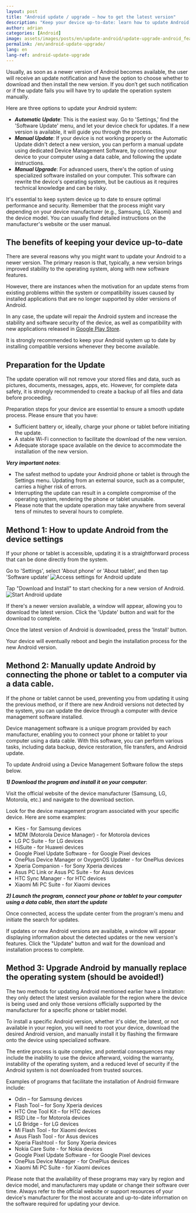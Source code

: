 ```yaml
---
layout: post
title: "Android update / upgrade – how to get the latest version"
description: "Keep your device up-to-date: learn how to update Android from the settings, how to update it manually via a computer, and how to do a full upgrade of the system"
author: adrian
categories: [Android]
image: assets/images/posts/en/update-android/update-upgrade-android_featured.jpg
permalink: /en/android-update-upgrade/
lang: en
lang-ref: android-update-upgrade
---
```


Usually, as soon as a newer version of Android becomes available, the user will receive an update notification and have the option to choose whether to download and then install the new version. If you don’t get such notification or if the update fails you will have try to update the operation system manually.

Here are three options to update your Android system:
- ***Automatic Update***: This is the easiest way. Go to 'Settings,' find the 'Software Update' menu, and let your device check for updates. If a new version is available, it will guide you through the process.
- ***Manual Update***: If your device is not working properly or the Automatic Update didn't detect a new version, you can perform a manual update using dedicated Device Management Software, by connecting your device to your computer using a data cable, and following the update instructions.
- ***Manual Upgrade***: For advanced users, there's the option of using specialized software installed on your computer. This software can rewrite the device's operating system, but be cautious as it requires technical knowledge and can be risky.

It's essential to keep system device up to date to ensure optimal performance and security. Remember that the process might vary depending on your device manufacturer (e.g., Samsung, LG, Xiaomi) and the device model. You can usually find detailed instructions on the manufacturer's website or the user manual.

## The benefits of keeping your device up-to-date

There are several reasons why you might want to update your Android to a newer version. The primary reason is that, typically, a new version brings improved stability to the operating system, along with new software features.

However, there are instances when the motivation for an update stems from existing problems within the system or compatibility issues caused by installed applications that are no longer supported by older versions of Android.

In any case, the update will repair the Android system and increase the stability and software security of the device, as well as compatibility with new applications released in [Google Play Store](https://playgist.com/en/find-play-store-to-install-apps/).

It is strongly recommended to keep your Android system up to date by installing compatible versions whenever they become available.

## Preparation for the Update

The update operation will not remove your stored files and data, such as pictures, documents, messages, apps, etc. However, for complete data safety, it is strongly recommended to create a backup of all files and data before proceeding.

Preparation steps for your device are essential to ensure a smooth update process. Please ensure that you have:
- Sufficient battery or, ideally, charge your phone or tablet before initiating the update.
- A stable Wi-Fi connection to facilitate the download of the new version.
- Adequate storage space available on the device to accommodate the installation of the new version.

***Very important notes***:
- The safest method to update your Android phone or tablet is through the Settings menu. Updating from an external source, such as a computer, carries a higher risk of errors.
- Interrupting the update can result in a complete compromise of the operating system, rendering the phone or tablet unusable.
- Please note that the update operation may take anywhere from several tens of minutes to several hours to complete.

## Methond 1: How to update Android from the device settings

If your phone or tablet is accessible, updating it is a straightforward process that can be done directly from the system.

Go to 'Settings', select 'About phone' or 'About tablet', and then tap 'Software update'
<img alt="Access settings for Android update" title="Access settings for Android update" loading="lazy" class="article-image large-width-img" src="{{site.baseurl}}/assets/images/posts/en/update-android/access-update-settings-android.jpg">

Tap "Download and Install" to start checking for a new version of Android.
<img alt="Start Android update" title="Start Android update" loading="lazy" class="article-image large-width-img" src="{{site.baseurl}}/assets/images/posts/en/update-android/android-software-update.jpg">

If there's a newer version available, a window will appear, allowing you to download the latest version. Click the 'Update' button and wait for the download to complete.

Once the latest version of Android is downloaded, press the 'Install' button.

Your device will eventually reboot and begin the installation process for the new Android version.

## Methond 2: Manually update Android by connecting the phone or tablet to a computer via a data cable.

If the phone or tablet cannot be used, preventing you from updating it using the previous method, or if there are new Android versions not detected by the system, you can update the device through a computer with device management software installed.

Device management software is a unique program provided by each manufacturer, enabling you to connect your phone or tablet to your computer using a data cable. With this software, you can perform various tasks, including data backup, device restoration, file transfers, and Android update.

To update Android using a Device Management Software follow the steps below.

***1) Download the program and install it on your computer***:

Visit the official website of the device manufacturer (Samsung, LG, Motorola, etc.) and navigate to the download section.

Look for the device management program associated with your specific device. Here are some examples:
- Kies - for Samsung devices
- MDM (Motorola Device Manager) - for Motorola devices
- LG PC Suite - for LG devices
- HiSuite - for Huawei devices
- Google Pixel Update Software - for Google Pixel devices
- OnePlus Device Manager or OxygenOS Updater - for OnePlus devices
- Xperia Companion - for Sony Xperia devices
- Asus PC Link or Asus PC Suite - for Asus devices
- HTC Sync Manager - for HTC devices
- Xiaomi Mi PC Suite - for Xiaomi devices

***2) Launch the program, connect your phone or tablet to your computer using a data cable, then start the update***

Once connected, access the update center from the program's menu and initiate the search for updates.

If updates or new Android versions are available, a window will appear displaying information about the detected updates or the new version's features. Click the "Update" button and wait for the download and installation process to complete.

## Method 3: Upgrade Android by manually replace the operating system (should be avoided!)

The two methods for updating Android mentioned earlier have a limitation: they only detect the latest version available for the region where the device is being used and only those versions officially supported by the manufacturer for a specific phone or tablet model.

To install a specific Android version, whether it's older, the latest, or not available in your region, you will need to root your device, download the desired Android version, and manually install it by flashing the firmware onto the device using specialized software.

The entire process is quite complex, and potential consequences may include the inability to use the device afterward, voiding the warranty, instability of the operating system, and a reduced level of security if the Android system is not downloaded from trusted sources.

Examples of programs that facilitate the installation of Android firmware include:
- Odin – for Samsung devices
- Flash Tool – for Sony Xperia devices
- HTC One Tool Kit – for HTC devices
- RSD Lite – for Motorola devices
- LG Bridge - for LG devices
- Mi Flash Tool - for Xiaomi devices
- Asus Flash Tool - for Asus devices
- Xperia Flashtool - for Sony Xperia devices
- Nokia Care Suite - for Nokia devices
- Google Pixel Update Software - for Google Pixel devices
- OnePlus Device Manager - for OnePlus devices
- Xiaomi Mi PC Suite - for Xiaomi devices

Please note that the availability of these programs may vary by region and device model, and manufacturers may update or change their software over time. Always refer to the official website or support resources of your device's manufacturer for the most accurate and up-to-date information on the software required for updating your device.
